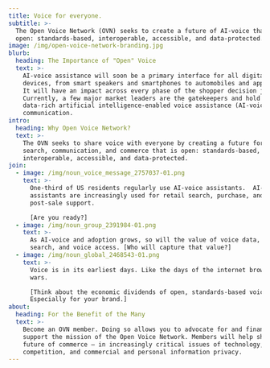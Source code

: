 ```yaml
---
title: Voice for everyone.
subtitle: >-
  The Open Voice Network (OVN) seeks to create a future of AI-voice that is
  open: standards-based, interoperable, accessible, and data-protected. 
image: /img/open-voice-network-branding.jpg
blurb:
  heading: The Importance of "Open" Voice
  text: >-
    AI-voice assistance will soon be a primary interface for all digital
    devices, from smart speakers and smartphones to automobiles and appliances.
    It will have an impact across every phase of the shopper decision journey.
    Currently, a few major market leaders are the gatekeepers and hold access to
    data-rich artificial intelligence-enabled voice assistance (AI-voice)
    communication.
intro:
  heading: Why Open Voice Network?
  text: >-
    The OVN seeks to share voice with everyone by creating a future for AI-voice
    search, communication, and commerce that is open: standards-based,
    interoperable, accessible, and data-protected.
join:
  - image: /img/noun_voice_message_2757037-01.png
    text: >-
      One-third of US residents regularly use AI-voice assistants.  AI-voice
      assistants are increasingly used for retail search, purchase, and
      post-sale support. 

      [Are you ready?]
  - image: /img/noun_group_2391984-01.png
    text: >-
      As AI-voice and adoption grows, so will the value of voice data, voice
      search, and voice access. [Who will capture that value?]
  - image: /img/noun_global_2468543-01.png
    text: >-
      Voice is in its earliest days. Like the days of the internet browser
      wars. 

      [Think about the economic dividends of open, standards-based voice.
      Especially for your brand.]
about:
  heading: For the Benefit of the Many
  text: >-
    Become an OVN member. Doing so allows you to advocate for and financially
    support the mission of the Open Voice Network. Members will help shape the
    future of commerce – in increasingly critical issues of technology,
    competition, and commercial and personal information privacy.
---
```


